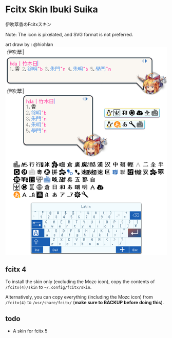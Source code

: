 # Fcitx Skin Ibuki Suika
伊吹萃香のFcitxスキン

Note: The icon is pixelated, and SVG format is not preferred.

art draw by : @hiohlan
![example](docs/example.png)

## fcitx 4

To install the skin only (excluding the Mozc icon), copy the contents of `/fcitx(4)/skin` to `~/.config/fcitx/skin`.

Alternatively, you can copy everything (including the Mozc icon) from `/fcitx(4)` to `/usr/share/fcitx/` (**make sure to BACKUP before doing this**).
## todo
- A skin for fcitx 5